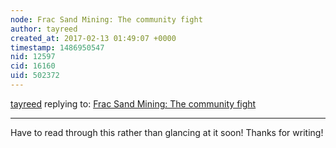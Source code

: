 ```yaml
---
node: Frac Sand Mining: The community fight 
author: tayreed
created_at: 2017-02-13 01:49:07 +0000
timestamp: 1486950547
nid: 12597
cid: 16160
uid: 502372
---
```




[tayreed](../profile/tayreed) replying to: [Frac Sand Mining: The community fight ](../notes/stevie/01-21-2016/frac-sand-mining-the-community-fight)

----
Have to read through this rather than glancing at it soon! Thanks for writing!